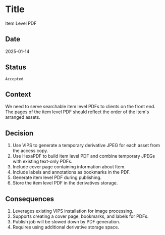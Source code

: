 # Title

Item Level PDF

## Date

2025-01-14

## Status

`Accepted`

## Context

We need to serve searchable item level PDFs to clients on the front end. The pages of the item level PDF
should reflect the order of the item's arranged assets.

## Decision

1. Use VIPS to generate a temporary derivative JPEG for each asset from the access copy.
2. Use HexaPDF to build item level PDF and combine temporary JPEGs with existing text-only PDFs.
3. Include cover page containing information about Item. 
4. Include labels and annotations as bookmarks in the PDF.
5. Generate item level PDF during publishing.
6. Store the item level PDF in the derivatives storage.

## Consequences

1. Leverages existing VIPS installation for image processing.
2. Supports creating a cover page, bookmarks, and labels for PDFs.
3. Publish job will be slowed down by PDF generation.
4. Requires using additional derivative storage space.
